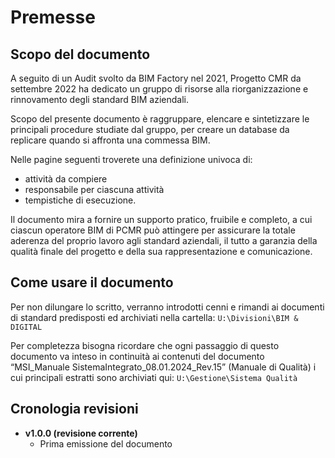 # Premesse

## Scopo del documento

A seguito di un Audit svolto da BIM Factory nel 2021, Progetto CMR da settembre 2022 ha dedicato un gruppo di risorse alla riorganizzazione e rinnovamento degli standard BIM aziendali.

Scopo del presente documento è raggruppare, elencare e sintetizzare le principali procedure studiate dal gruppo, per creare un database da replicare quando si affronta una commessa BIM.

Nelle pagine seguenti troverete una definizione univoca di:

*   attività da compiere
*   responsabile per ciascuna attività
*   tempistiche di esecuzione.

Il documento mira a fornire un supporto pratico, fruibile e completo, a cui ciascun operatore BIM di PCMR può attingere per assicurare la totale aderenza del proprio lavoro agli standard aziendali, il tutto a garanzia della qualità finale del progetto e della sua rappresentazione e comunicazione.

## Come usare il documento

Per non dilungare lo scritto, verranno introdotti cenni e rimandi ai documenti di standard predisposti ed archiviati nella cartella: `U:\Divisioni\BIM & DIGITAL`

Per completezza bisogna ricordare che ogni passaggio di questo documento va inteso in continuità ai contenuti del documento “MSI_Manuale SistemaIntegrato_08.01.2024_Rev.15” (Manuale di Qualità) i cui principali estratti sono archiviati qui: `U:\Gestione\Sistema Qualità`

## Cronologia revisioni

*   **v1.0.0 (revisione corrente)**
    *   Prima emissione del documento